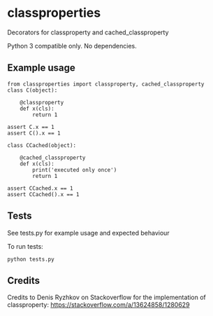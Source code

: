 # classproperties

Decorators for classproperty and cached_classproperty

Python 3 compatible only.  No dependencies.

## Example usage

```
from classproperties import classproperty, cached_classproperty
class C(object):

    @classproperty
    def x(cls):
        return 1

assert C.x == 1
assert C().x == 1

class CCached(object):

    @cached_classproperty
    def x(cls):
        print('executed only once')
        return 1

assert CCached.x == 1
assert CCached().x == 1
```

## Tests

See tests.py for example usage and expected behaviour

To run tests:

```
python tests.py
```

## Credits

Credits to Denis Ryzhkov on Stackoverflow for the implementation of classproperty:
https://stackoverflow.com/a/13624858/1280629
